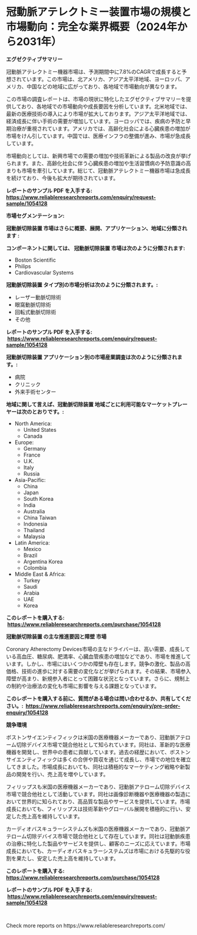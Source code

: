<p><h1>冠動脈アテレクトミー装置市場の規模と市場動向：完全な業界概要（2024年から2031年）</h1></p><p><strong>エグゼクティブサマリー</strong></p>
<p><p>冠動脈アテレクトミー機器市場は、予測期間中に7.8%のCAGRで成長すると予想されています。この市場は、北アメリカ、アジア太平洋地域、ヨーロッパ、アメリカ、中国などの地域に広がっており、各地域で市場動向が異なります。</p><p>この市場の調査レポートは、市場の現状に特化したエグゼクティブサマリーを提供しており、各地域での市場動向や成長要因を分析しています。北米地域では、最新の医療技術の導入により市場が拡大しております。アジア太平洋地域では、経済成長に伴い手術の需要が増加しています。ヨーロッパでは、疾病の予防と早期治療が重視されています。アメリカでは、高齢化社会による心臓疾患の増加が市場をけん引しています。中国では、医療インフラの整備が進み、市場が急成長しています。</p><p>市場動向としては、新興市場での需要の増加や技術革新による製品の改良が挙げられます。また、高齢化社会に伴う心臓疾患の増加や生活習慣病の予防意識の高まりも市場を牽引しています。総じて、冠動脈アテレクトミー機器市場は急成長を続けており、今後も拡大が期待されています。</p></p>
<p><strong>レポートのサンプル PDF を入手する: <a href="https://www.reliableresearchreports.com/enquiry/request-sample/1054128">https://www.reliableresearchreports.com/enquiry/request-sample/1054128</a></strong></p>
<p><strong>市場セグメンテーション:</strong></p>
<p><strong> 冠動脈切除装置 市場はさらに概要、展開、アプリケーション、地域に分類されます :</strong></p>
<p><strong>コンポーネントに関しては、 冠動脈切除装置 市場は次のように分類されます: &nbsp;</strong></p>
<p><ul><li>Boston Scientific</li><li>Philips</li><li>Cardiovascular Systems</li></ul></p>
<p><strong> 冠動脈切除装置 タイプ別の市場分析は次のように分類されます。:</strong></p>
<p><ul><li>レーザー動脈切除術</li><li>眼窩動脈切除術</li><li>回転式動脈切除術</li><li>その他</li></ul></p>
<p><strong>レポートのサンプル PDF を入手する: &nbsp;<a href="https://www.reliableresearchreports.com/enquiry/request-sample/1054128">https://www.reliableresearchreports.com/enquiry/request-sample/1054128</a></strong></p>
<p><strong> 冠動脈切除装置 アプリケーション別の市場産業調査は次のように分類されます。:</strong></p>
<p><ul><li>病院</li><li>クリニック</li><li>外来手術センター</li></ul></p>
<p><strong>地域に関して言えば、冠動脈切除装置 地域ごとに利用可能なマーケットプレーヤーは次のとおりです。:</strong></p>
<p><ul>
    <li>
        North America:
        <ul>
            <li>United States</li>
            <li>Canada</li>
        </ul>
    </li>
    <li>
        Europe:
        <ul>
            <li>Germany</li>
            <li>France</li>
            <li>U.K.</li>
            <li>Italy</li>
            <li>Russia</li>
        </ul>
    </li>
    <li>
        Asia-Pacific:
        <ul>
            <li>China</li>
            <li>Japan</li>
            <li>South Korea</li>
            <li>India</li>
            <li>Australia</li>
            <li>China Taiwan</li>
            <li>Indonesia</li>
            <li>Thailand</li>
            <li>Malaysia</li>
        </ul>
    </li>
    <li>
        Latin America:
        <ul>
            <li>Mexico</li>
            <li>Brazil</li>
            <li>Argentina Korea</li>
            <li>Colombia</li>
        </ul>
    </li>
    <li>
        Middle East & Africa:
        <ul>
            <li>Turkey</li>
            <li>Saudi</li>
            <li>Arabia</li>
            <li>UAE</li>
            <li>Korea</li>
        </ul>
    </li>
    </ul></p>
<p><strong>このレポートを購入する: &nbsp;<a href="https://www.reliableresearchreports.com/purchase/1054128">https://www.reliableresearchreports.com/purchase/1054128</a></strong></p>
<p><strong>冠動脈切除装置 の主な推進要因と障壁 市場</strong></p>
<p><p>Coronary Atherectomy Devices市場の主なドライバーは、高い需要、成長している高血圧、糖尿病、肥満率、心臓血管疾患の増加などであり、市場を推進しています。しかし、市場にはいくつかの障壁も存在します。競争の激化、製品の高価格、技術の進歩に対する需要の変化などが挙げられます。その結果、市場参入障壁が高まり、新規参入者にとって困難な状況となっています。さらに、規制上の制約や治療法の変化も市場に影響を与える課題となっています。</p></p>
<p><strong>このレポートを購入する前に、質問がある場合は問い合わせるか、共有してください。:&nbsp; <a href="https://www.reliableresearchreports.com/enquiry/pre-order-enquiry/1054128">https://www.reliableresearchreports.com/enquiry/pre-order-enquiry/1054128</a></strong></p>
<p><strong>競争環境</strong></p>
<p><p>ボストンサイエンティフィックは米国の医療機器メーカーであり、冠動脈アテローム切除デバイス市場で競合他社として知られています。同社は、革新的な医療機器を開発し、世界中の患者に貢献しています。過去の経歴において、ボストンサイエンティフィックは多くの合併や買収を通じて成長し、市場での地位を確立してきました。市場成長においても、同社は積極的なマーケティング戦略や新製品の開発を行い、売上高を増やしています。</p><p>フィリップスも米国の医療機器メーカーであり、冠動脈アテローム切除デバイス市場で競合他社として活動しています。同社は画像診断機器や医療機器の製造において世界的に知られており、高品質な製品やサービスを提供しています。市場成長においても、フィリップスは技術革新やグローバル展開を積極的に行い、安定した売上高を維持しています。</p><p>カーディオバスキュラーシステムズも米国の医療機器メーカーであり、冠動脈アテローム切除デバイス市場で競合他社として存在しています。同社は冠動脈疾患の治療に特化した製品やサービスを提供し、顧客のニーズに応えています。市場成長においても、カーディオバスキュラーシステムズは市場における先駆的な役割を果たし、安定した売上高を維持しています。</p></p>
<p><strong>このレポートを購入する: &nbsp; <a href="https://www.reliableresearchreports.com/purchase/1054128">https://www.reliableresearchreports.com/purchase/1054128</a></strong></p>
<p><strong>レポートのサンプル PDF を入手する: &nbsp;<a href="https://www.reliableresearchreports.com/enquiry/request-sample/1054128">https://www.reliableresearchreports.com/enquiry/request-sample/1054128</a></strong><strong></strong></p>
<p>&nbsp;</p>
<p>Check more reports on https://www.reliableresearchreports.com/</p>